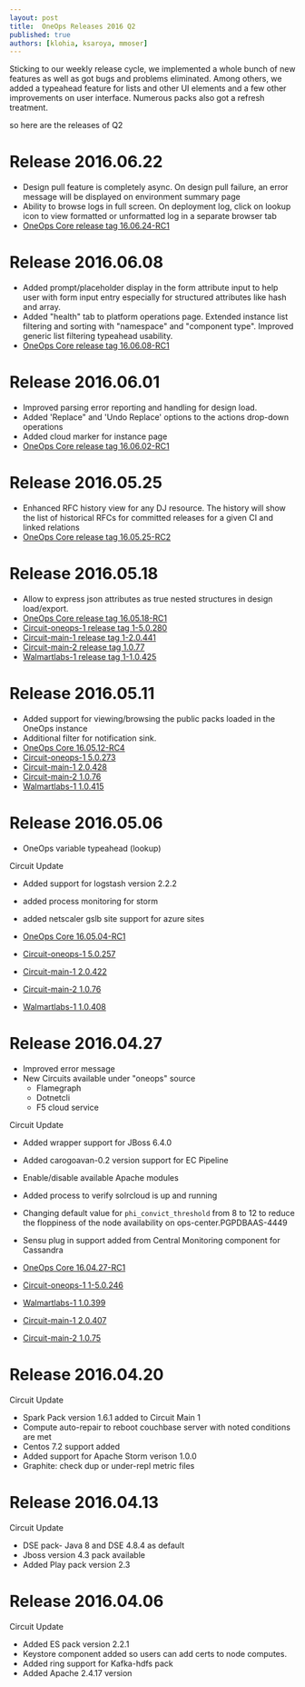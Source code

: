 ```yaml
---
layout: post
title:  OneOps Releases 2016 Q2
published: true
authors: [klohia, ksaroya, mmoser]
---
```


Sticking to our weekly release cycle, we implemented a whole bunch of new features as well as got bugs and
problems eliminated. Among others, we added a typeahead feature for lists and other UI elements and a few other
improvements on user interface. Numerous packs also got a refresh treatment.

<!--more-->

so here are the releases of Q2


# Release 2016.06.22

- Design pull feature is completely async. On design pull failure, an error message will be displayed on
  environment summary page
- Ability to browse logs in full screen. On deployment log, click on lookup icon to view formatted or unformatted
  log in a separate browser tab
- [OneOps Core release tag 16.06.24-RC1](https://github.com/oneops/display/releases/tag/16.06.24-RC1)

# Release 2016.06.08

- Added prompt/placeholder display in the form attribute input to help user with form input entry especially for
  structured attributes like hash and array.
- Added "health" tab to platform operations page. Extended instance list filtering and sorting with "namespace"
  and "component type". Improved generic list filtering typeahead usability.
- [OneOps Core release tag 16.06.08-RC1](https://github.com/oneops/display/releases/tag/16.06.08-RC1)

# Release 2016.06.01

- Improved parsing error reporting and handling for design load.
- Added  'Replace" and 'Undo Replace' options to the actions drop-down operations
- Added cloud marker for instance page
- [OneOps Core release tag 16.06.02-RC1](https://github.com/oneops/display/commits/16.06.02-RC1)

# Release 2016.05.25

- Enhanced RFC history view for any DJ resource. The history will show the list of historical RFCs for committed
  releases for a given CI and linked relations
- [OneOps Core release tag 16.05.25-RC2](https://github.com/oneops/display/releases/tag/16.05.25-RC2)

# Release 2016.05.18

- Allow to express json attributes as true nested structures in design load/export.
- [OneOps Core release tag 16.05.18-RC1](https://github.com/oneops/display/releases/tag/16.05.18-RC1)
- [Circuit-oneops-1 release tag 1-5.0.280](https://github.com/oneops/circuit-oneops-1/releases/tag/circuit-oneops-1-5.0.280)
- [Circuit-main-1 release tag 1-2.0.441](https://gecgithub01.walmart.com/walmartlabs/circuit-main-1/releases/tag/circuit-main-1-2.0.441)
- [Circuit-main-2 release tag 1.0.77](https://gecgithub01.walmart.com/walmartlabs/circuit-main-2/releases/tag/circuit-main-2-1.0.77)
- [Walmartlabs-1 release tag 1-1.0.425](https://gecgithub01.walmart.com/walmartlabs/circuit-walmartlabs-1/releases/tag/circuit-walmartlabs-1-1.0.425)

# Release 2016.05.11

- Added support for viewing/browsing the public packs loaded in the OneOps instance 
- Additional filter for notification sink.
- [OneOps Core 16.05.12-RC4](https://github.com/oneops/display/releases/tag/16.05.12-RC4)
- [Circuit-oneops-1 5.0.273](https://github.com/oneops/circuit-oneops-1/releases/tag/circuit-oneops-1-5.0.273)
- [Circuit-main-1 2.0.428](https://gecgithub01.walmart.com/walmartlabs/circuit-main-1/releases/tag/circuit-main-1-2.0.428)
- [Circuit-main-2 1.0.76](https://gecgithub01.walmart.com/walmartlabs/circuit-main-2/releases/tag/circuit-main-2-1.0.76)
- [Walmartlabs-1 1.0.415](https://gecgithub01.walmart.com/walmartlabs/circuit-walmartlabs-1/releases/tag/circuit-walmartlabs-1-1.0.415)

# Release 2016.05.06

- OneOps variable typeahead (lookup)

Circuit Update

- Added support for logstash version 2.2.2
- added process monitoring for storm
- added netscaler gslb site support for azure sites

- [OneOps Core 16.05.04-RC1](https://github.com/oneops/display/releases/tag/16.05.04-RC1)
- [Circuit-oneops-1 5.0.257](https://github.com/oneops/circuit-oneops-1/releases/tag/circuit-oneops-1-5.0.257)
- [Circuit-main-1 2.0.422](https://gecgithub01.walmart.com/walmartlabs/circuit-main-1/releases/tag/circuit-main-1-2.0.422)
- [Circuit-main-2 1.0.76](https://gecgithub01.walmart.com/walmartlabs/circuit-main-2/releases/tag/circuit-main-2-1.0.76)
- [Walmartlabs-1 1.0.408](https://gecgithub01.walmart.com/walmartlabs/circuit-walmartlabs-1/releases/tag/circuit-walmartlabs-1-1.0.408)

# Release 2016.04.27

- Improved error message
- New Circuits available under "oneops" source
  - Flamegraph
  - Dotnetcli
  - F5 cloud service

Circuit Update

- Added wrapper support for JBoss 6.4.0
- Added  carogoavan-0.2 version support for EC Pipeline
- Enable/disable available Apache modules
- Added process to verify solrcloud is up and running
- Changing default value for `phi_convict_threshold` from 8 to 12 to reduce the floppiness of the node
  availability on ops-center.PGPDBAAS-4449
- Sensu plug in support added from Central Monitoring component for Cassandra

- [OneOps Core 16.04.27-RC1](https://github.com/oneops/display/tree/16.04.27-RC1)
- [Circuit-oneops-1 1-5.0.246](https://github.com/oneops/circuit-oneops-1/releases/tag/circuit-oneops-1-5.0.246)
- [Walmartlabs-1 1.0.399](https://gecgithub01.walmart.com/walmartlabs/circuit-walmartlabs-1/releases/tag/circuit-walmartlabs-1-1.0.399)
- [Circuit-main-1 2.0.407](https://gecgithub01.walmart.com/walmartlabs/circuit-main-1/releases/tag/circuit-main-1-2.0.407)
- [Circuit-main-2 1.0.75](https://gecgithub01.walmart.com/walmartlabs/circuit-main-2/releases/tag/circuit-main-2-1.0.75)

# Release 2016.04.20

Circuit Update

- Spark Pack version 1.6.1 added to Circuit Main 1
- Compute auto-repair to reboot couchbase server with noted conditions are met
- Centos 7.2 support added
- Added support for Apache Storm verison 1.0.0
- Graphite: check dup or under-repl metric files

# Release 2016.04.13

Circuit Update

- DSE pack- Java 8 and DSE 4.8.4 as default
- Jboss version 4.3 pack available
- Added Play pack version 2.3

# Release 2016.04.06

Circuit Update

- Added ES pack version 2.2.1
- Keystore component  added so users can add certs to node computes.
- Added ring support for Kafka-hdfs pack
- Added Apache 2.4.17 version
